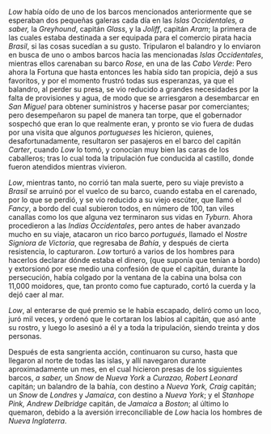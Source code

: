*Low* había oído de uno de los barcos mencionados anteriormente que se esperaban dos pequeñas galeras cada día en las *Islas Occidentales, a saber,* la *Greyhound*, capitán *Glass*, y la *Joliff*, capitán *Aram*; la primera de las cuales estaba destinada a ser equipada para el comercio pirata hacia *Brasil*, si las cosas sucedían a su gusto. Tripularon el balandro y lo enviaron en busca de uno o ambos barcos hacia las mencionadas *Islas Occidentales*, mientras ellos carenaban su barco *Rose*, en una de las *Cabo Verde*: Pero ahora la Fortuna que hasta entonces les había sido tan propicia, dejó a sus favoritos, y por el momento frustró todas sus esperanzas, ya que el balandro, al perder su presa, se vio reducido a grandes necesidades por la falta de provisiones y agua, de modo que se arriesgaron a desembarcar en *San Miguel* para obtener suministros y hacerse pasar por comerciantes; pero desempeñaron su papel de manera tan torpe, que el gobernador sospechó que eran lo que realmente eran, y pronto se vio fuera de dudas por una visita que algunos *portugueses* les hicieron, quienes, desafortunadamente, resultaron ser pasajeros en el barco del capitán *Carter*, cuando *Low* lo tomó, y conocían muy bien las caras de los caballeros; tras lo cual toda la tripulación fue conducida al castillo, donde fueron atendidos mientras vivieron.

*Low*, mientras tanto, no corrió tan mala suerte, pero su viaje previsto a *Brasil* se arruinó por el vuelco de su barco, cuando estaba en el carenado, por lo que se perdió, y se vio reducido a su viejo escúter, que llamó el *Fancy*, a bordo del cual subieron todos, en número de 100, tan viles canallas como los que alguna vez terminaron sus vidas en *Tyburn.* Ahora procedieron a las *Indias Occidentales*, pero antes de haber avanzado mucho en su viaje, atacaron un rico barco *portugués*, llamado el *Nostre Signiora de Victoria*, que regresaba de *Bahía*, y después de cierta resistencia, lo capturaron. *Low* torturó a varios de los hombres para hacerlos declarar dónde estaba el dinero, (que suponía que tenían a bordo) y extorsionó por ese medio una confesión de que el capitán, durante la persecución, había colgado por la ventana de la cabina una bolsa con 11,000 moidores, que, tan pronto como fue capturado, cortó la cuerda y la dejó caer al mar.

*Low*, al enterarse de qué premio se le había escapado, deliró como un loco, juró mil veces, y ordenó que le cortaran los labios al capitán, que asó ante su rostro, y luego lo asesinó a él y a toda la tripulación, siendo treinta y dos personas.

Después de esta sangrienta acción, continuaron su curso, hasta que llegaron al norte de todas las islas, y allí navegaron durante aproximadamente un mes, en el cual hicieron presas de los siguientes barcos, *a saber,* un *Snow* de *Nueva York* a *Curazao, Robert Leonard* capitán; un balandro de la bahía, con destino a *Nueva York, Craig* capitán; un *Snow* de *Londres* y *Jamaica*, con destino a *Nueva York*; y el *Stanhope Pink, Andrew Delbridge* capitán, de *Jamaica* a *Boston*; al último lo quemaron, debido a la aversión irreconciliable de *Low* hacia los hombres de *Nueva Inglaterra*.